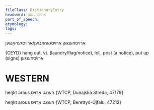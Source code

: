 ```yaml
---
fileClass: DictionaryEntry
headword: אַרויסהענגען
part_of_speech: 
etymology: 
tags: 
---
```

אַרויסהענגען
אַרויסגעהאַנגען/אַרויסגעהאָנגען

{CEYD}
hang out, vt. (laundry/flag/notice), loll, post (a notice), put up (signs) אַרוי֜סהענגען

WESTERN
========

heŋkt əraus הענגט אַרויס {WTCP, Dunajská Streda, 47179}

heŋkt arous הענגט אַרויס {WTCP, Berettyó-Újfalu, 47212}
